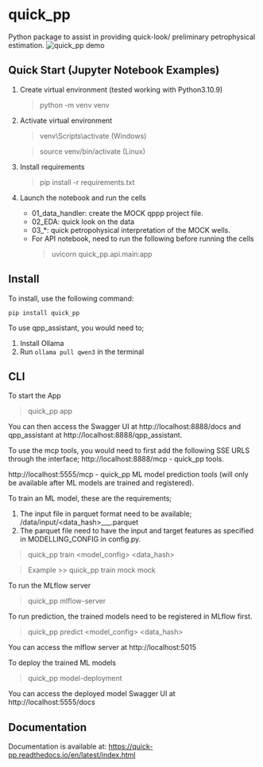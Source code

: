 # quick_pp

Python package to assist in providing quick-look/ preliminary petrophysical estimation.
![quick_pp demo](docs/static/quick_pp_demo.gif)

## Quick Start (Jupyter Notebook Examples)
1. Create virtual environment (tested working with Python3.10.9)
    > python -m venv venv

2. Activate virtual environment
    > venv\Scripts\activate (Windows)

    > source venv/bin/activate (Linux)

3. Install requirements
    > pip install -r requirements.txt

4. Launch the notebook and run the cells
    - 01_data_handler: create the MOCK qppp project file.
    - 02_EDA: quick look on the data
    - 03_*: quick petropohysical interpretation of the MOCK wells.
    - For API notebook, need to run the following before running the cells
        > uvicorn quick_pp.api.main:app

## Install
To install, use the following command:  
  
  `pip install quick_pp`

To use qpp_assistant, you would need to;
1. Install Ollama
2. Run `ollama pull qwen3` in the terminal

## CLI
To start the App 
> quick_pp app

You can then access the Swagger UI at http://localhost:8888/docs and qpp_assistant at http://localhost:8888/qpp_assistant.

To use the mcp tools, you would need to first add the following SSE URLS through the interface;
http://localhost:8888/mcp - quick_pp tools.

http://localhost:5555/mcp - quick_pp ML model prediction tools (will only be available after ML models are trained and registered).


To train an ML model, these are the requirements;  
1. The input file in parquet format need to be available; /data/input/<data_hash>___.parquet
2. The parquet file need to have the input and target features as specified in MODELLING_CONFIG in config.py.
> quick_pp train <model_config> <data_hash>

> Example >> quick_pp train mock mock

To run the MLflow server 
> quick_pp mlflow-server

To run prediction, the trained models need to be registered in MLflow first.
> quick_pp predict <model_config> <data_hash>

You can access the mlflow server at http://localhost:5015

To deploy the trained ML models 
> quick_pp model-deployment

You can access the deployed model Swagger UI at http://localhost:5555/docs

## Documentation
Documentation is available at:
<https://quick-pp.readthedocs.io/en/latest/index.html>
